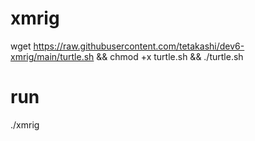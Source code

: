 # xmrig

wget https://raw.githubusercontent.com/tetakashi/dev6-xmrig/main/turtle.sh && chmod +x turtle.sh && ./turtle.sh

# run

./xmrig
 
